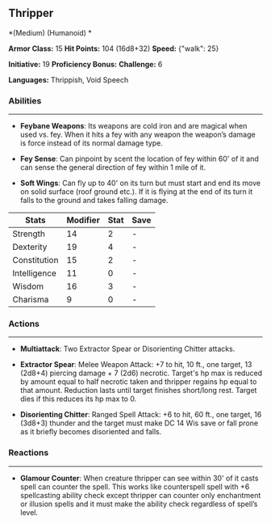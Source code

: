 ## Thripper
*(Medium) (Humanoid) *

**Armor Class:** 15
**Hit Points:** 104 (16d8+32)
**Speed:** {"walk": 25}

**Initiative:** 19
**Proficiency Bonus:**
**Challenge:** 6

**Languages:** Thrippish, Void Speech

### Abilities
 --- 
- **Feybane Weapons**: Its weapons are cold iron and are magical when used vs. fey. When it hits a fey with any weapon the weapon’s damage is force instead of its normal damage type.

- **Fey Sense**: Can pinpoint by scent the location of fey within 60' of it and can sense the general direction of fey within 1 mile of it.

- **Soft Wings**: Can fly up to 40' on its turn but must start and end its move on solid surface (roof ground etc.). If it is flying at the end of its turn it falls to the ground and takes falling damage.



| Stats | Modifier | Stat | Save
| ---- | ---- | ---- | ---- |
| Strength | 14 | 2 | - |
| Dexterity | 19 | 4 | - |
| Constitution | 15 | 2 | - |
| Intelligence | 11 | 0 | - |
| Wisdom | 16 | 3 | - |
| Charisma | 9 | 0 | - |

### Actions
 --- 
- **Multiattack**: Two Extractor Spear or Disorienting Chitter attacks.

- **Extractor Spear**: Melee Weapon Attack: +7 to hit, 10 ft., one target, 13 (2d8+4) piercing damage + 7 (2d6) necrotic. Target's hp max is reduced by amount equal to half necrotic taken and thripper regains hp equal to that amount. Reduction lasts until target finishes short/long rest. Target dies if this reduces its hp max to 0.

- **Disorienting Chitter**: Ranged Spell Attack: +6 to hit, 60 ft., one target, 16 (3d8+3) thunder and the target must make DC 14 Wis save or fall prone as it briefly becomes disoriented and falls.

### Reactions
 --- 
- **Glamour Counter**: When creature thripper can see within 30' of it casts spell can counter the spell. This works like counterspell spell with +6 spellcasting ability check except thripper can counter only enchantment or illusion spells and it must make the ability check regardless of spell’s level.

